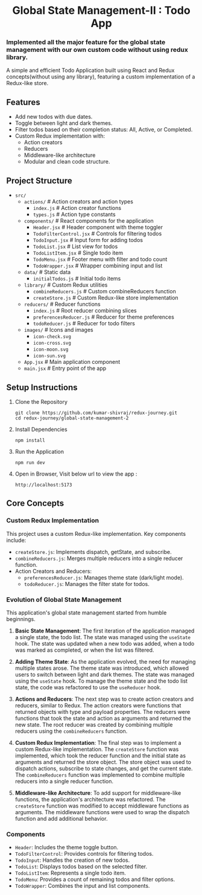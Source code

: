 <h1 align="center">Global State Management-II : Todo App</h1>

<h3>Implemented all the major feature for the global state management with our own custom code without using redux library.</h3>

A simple and efficient Todo Application built using React and Redux concepts(without using any library), featuring a custom implementation of a Redux-like store.

## Features

- Add new todos with due dates.
- Toggle between light and dark themes.
- Filter todos based on their completion status: All, Active, or Completed.
- Custom Redux implementation with:
  - Action creators
  - Reducers
  - Middleware-like architecture
  - Modular and clean code structure.

## Project Structure

- `src/`
  - `actions/` # Action creators and action types
    - `index.js` # Action creator functions
    - `types.js` # Action type constants
  - `components/` # React components for the application
    - `Header.jsx` # Header component with theme toggler
    - `TodoFilterControl.jsx` # Controls for filtering todos
    - `TodoInput.jsx` # Input form for adding todos
    - `TodoList.jsx` # List view for todos
    - `TodoListItem.jsx` # Single todo item
    - `TodoMenu.jsx` # Footer menu with filter and todo count
    - `TodoWrapper.jsx` # Wrapper combining input and list
  - `data/` # Static data
    - `initialTodos.js` # Initial todo items
  - `library/` # Custom Redux utilities
    - `combineReducers.js` # Custom combineReducers function
    - `createStore.js` # Custom Redux-like store implementation
  - `reducers/` # Reducer functions
    - `index.js` # Root reducer combining slices
    - `preferencesReducer.js` # Reducer for theme preferences
    - `todoReducer.js` # Reducer for todo filters
  - `images/` # Icons and images
    - `icon-check.svg`
    - `icon-cross.svg`
    - `icon-moon.svg`
    - `icon-sun.svg`
  - `App.jsx` # Main application component
  - `main.jsx` # Entry point of the app

## Setup Instructions

1. Clone the Repository

   ```
   git clone https://github.com/kumar-shivraj/redux-journey.git
   cd redux-journey/global-state-management-2

   ```

2. Install Dependencies

   ```
   npm install
   ```

3. Run the Application

   ```
   npm run dev
   ```

4. Open in Browser, Visit below url to view the app :

   ```
   http://localhost:5173
   ```

## Core Concepts

### Custom Redux Implementation

This project uses a custom Redux-like implementation. Key components include:

- `createStore.js`: Implements dispatch, getState, and subscribe.
- `combineReducers.js`: Merges multiple reducers into a single reducer function.
- Action Creators and Reducers:
  - `preferencesReducer.js`: Manages theme state (dark/light mode).
  - `todoReducer.js`: Manages the filter state for todos.

### Evolution of Global State Management

This application's global state management started from humble beginnings.

1. **Basic State Management**: The first iteration of the application managed a single state, the todo list. The state was managed using the `useState` hook. The state was updated when a new todo was added, when a todo was marked as completed, or when the list was filtered.

2. **Adding Theme State**: As the application evolved, the need for managing multiple states arose. The theme state was introduced, which allowed users to switch between light and dark themes. The state was managed using the `useState` hook. To manage the theme state and the todo list state, the code was refactored to use the `useReducer` hook.

3. **Actions and Reducers**: The next step was to create action creators and reducers, similar to Redux. The action creators were functions that returned objects with type and payload properties. The reducers were functions that took the state and action as arguments and returned the new state. The root reducer was created by combining multiple reducers using the `combineReducers` function.

4. **Custom Redux Implementation**: The final step was to implement a custom Redux-like implementation. The `createStore` function was implemented, which took the reducer function and the initial state as arguments and returned the store object. The store object was used to dispatch actions, subscribe to state changes, and get the current state. The `combineReducers` function was implemented to combine multiple reducers into a single reducer function.

5. **Middleware-like Architecture**: To add support for middleware-like functions, the application's architecture was refactored. The `createStore` function was modified to accept middleware functions as arguments. The middleware functions were used to wrap the dispatch function and add additional behavior.

### Components

- `Header`: Includes the theme toggle button.
- `TodoFilterControl`: Provides controls for filtering todos.
- `TodoInput`: Handles the creation of new todos.
- `TodoList`: Displays todos based on the selected filter.
- `TodoListItem`: Represents a single todo item.
- `TodoMenu`: Provides a count of remaining todos and filter options.
- `TodoWrapper`: Combines the input and list components.
